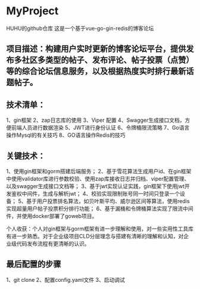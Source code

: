 # MyProject
HUHU的github仓库
这是一个基于vue-go-gin-redis的博客论坛
## 项目描述：构建用户实时更新的博客论坛平台，提供发布多社区多类型的帖子、发布评论、帖子投票（点赞）等的综合论坛信息服务，以及根据热度实时排行最新话题帖子。

## 技术清单：
1、gin框架
2、zap日志库的使用
3、Viper 配置
4、Swagger生成接口文档，方便前端人员进行数据渲染
5、JWT进行身份认证
6、令牌桶限流策略
7、Go语言操作Mysql的有关技巧
8、GO语言操作Redis的技巧

## 关键技术：
1、使用gin框架和gorm搭建后端服务；
2、基于雪花算法生成用户id、在gin框架中使用validator库进行参数校验、使用zap库接收日志并归档、viper配置管理、以及swagger生成接口文档等；
3、基于jwt实现认证实践，gin框架下使用jwt开发鉴权中间件，生成与解析jwt；
4、校验实现限制账号同一时间只登录一个设备；
5、基于用户投票排名算法，如贝叶斯平均、威尔逊区间等算法，使用redis实现超量用户帖子投票积分排行功能；
6、基于漏桶和令牌桶算法实现了限流中间件，并使用docker部署了goweb项目。

个人收获：个人对gin框架与gorm框架有进一步理解和使用，对一些实用性工具库有进一步熟悉。对于企业级项目CLD分层理念与搭建有清晰的理解和认知，对企业级代码发布流程有更清晰的认识。

## 最后配置的步骤
1、git clone 
2、配置config.yaml文件
3、启动调试
